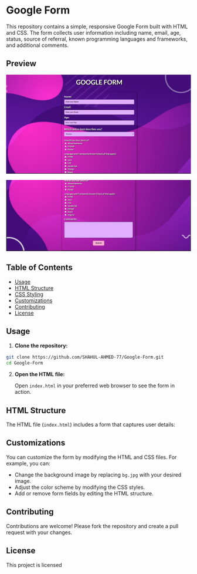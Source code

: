 
# Google Form

This repository contains a simple, responsive Google Form built with HTML and CSS. The form collects user information including name, email, age, status, source of referral, known programming languages and frameworks, and additional comments.

## Preview

![Form Preview](resultimages/one.png)

![Form Preview](resultimages/two.png)

## Table of Contents

- [Usage](#usage)
- [HTML Structure](#html-structure)
- [CSS Styling](#css-styling)
- [Customizations](#customizations)
- [Contributing](#contributing)
- [License](#license)

## Usage

1. **Clone the repository:**

```bash
git clone https://github.com/SHAHUL-AHMED-77/Google-Form.git
cd Google-Form
```

2. **Open the HTML file:**

   Open `index.html` in your preferred web browser to see the form in action.

## HTML Structure

The HTML file (`index.html`) includes a form that captures user details:

## Customizations

You can customize the form by modifying the HTML and CSS files. For example, you can:

- Change the background image by replacing `bg.jpg` with your desired image.
- Adjust the color scheme by modifying the CSS styles.
- Add or remove form fields by editing the HTML structure.

## Contributing

Contributions are welcome! Please fork the repository and create a pull request with your changes.

## License

This project is licensed